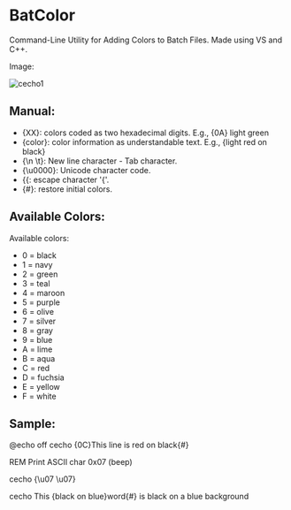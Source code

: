 # BatColor
Command-Line Utility for Adding Colors to Batch Files. Made using VS and C++.

Image:



![cecho1](https://user-images.githubusercontent.com/92847004/148153066-575bca27-d5db-491b-8989-81c7d217d2cc.png)


Manual:
----
- {XX}: colors coded as two hexadecimal digits. E.g., {0A} light green
- {color}: color information as understandable text. E.g., {light red on black}
- {\n \t}: New line character - Tab character.
- {\u0000}: Unicode character code.
- {{: escape character '{'.
- {#}: restore initial colors.

Available Colors:
----
Available colors:

- 0 = black	   
- 1 = navy	     
- 2 = green	    
- 3 = teal	    
- 4 = maroon	  
- 5 = purple	   
- 6 = olive	     
- 7 = silver	   
- 8 = gray	     
- 9 = blue
- A = lime
- B = aqua
- C = red
- D = fuchsia
- E = yellow
- F = white

Sample:
----
@echo off
cecho {0C}This line is red on black{#}

REM Print ASCII char 0x07 (beep) 

cecho {\u07 \u07}

cecho This {black on blue}word{#} is black on a blue background

